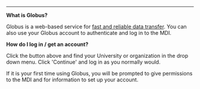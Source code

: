 ---

**What is Globus?**

Globus is a web-based service for
<a href="https://www.globus.org/data-transfer" target="_globus">
fast and reliable data transfer</a>.
You can also use your Globus account to authenticate and log in to the MDI.

**How do I log in / get an account?**

Click the button above and find your
University or organization in the drop down menu. Click
'Continue' and log in as you normally would.

If it is your first time using Globus, you will be prompted
to give permissions to the MDI and for information to set up your account. 
